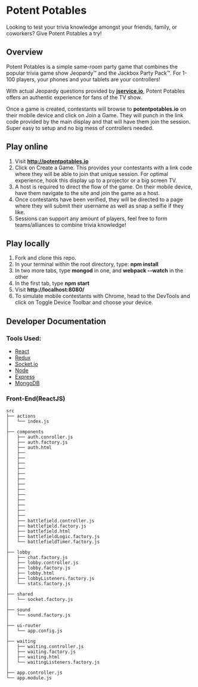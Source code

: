 # Potent Potables

Looking to test your trivia knowledge amongst your friends, family, or coworkers?  Give Potent Potables a try!

## Overview

Potent Potables is a simple same-room party game that combines the popular trivia game show Jeopardy™ and the Jackbox Party Pack™. For 1-100 players, your phones and your tablets are your controllers! 

With actual Jeopardy questions provided by **[jservice.io](http://jservice.io/)**, Potent Potables offers an authentic experience for fans of the TV show.

Once a game is created, contestants will browse to **potentpotables.io** on their mobile device and click on Join a Game. They will punch in the link code provided by the main display and that will have them join the session. Super easy to setup and no big mess of controllers needed.

## Play online

1. Visit **http://potentpotables.io**
2. Click on Create a Game. This provides your contestants with a link code where they will be able to join that unique session. For optimal experience, hook this display up to a projector or a big screen TV.
3. A host is required to direct the flow of the game. On their mobile device, have them navigate to the site and join the game as a host.
4. Once contestants have been verified, they will be directed to a page where they will submit their username as well as snap a selfie if they like.
5. Sessions can support any amount of players, feel free to form teams/alliances to combine trivia knowledge!

## Play locally

1. Fork and clone this repo.
2. In your terminal within the root directory, type: **npm install**
3. In two more tabs, type **mongod** in one, and **webpack --watch** in the other
4. In the first tab, type **npm start**
5. Visit **http://localhost:8080/**
6. To simulate mobile contestants with Chrome, head to the DevTools and click on Toggle Device Toolbar and choose your device.

## Developer Documentation

### Tools Used:
* [React](https://facebook.github.io/react/)
* [Redux](http://redux.js.org/)
* [Socket.io](http://socket.io/)
* [Node](https://nodejs.org/en/)
* [Express](http://expressjs.com/)
* [MongoDB](https://www.mongodb.com/)

### Front-End(ReactJS)
```
src
├── actions
│   └── index.js
│
├── components
│   ├── auth.conroller.js
│   ├── auth.factory.js
│   ├── auth.html
│   ├──
│   ├──
│   ├──
│   ├──
│   ├──
│   ├──
│   ├──
│   ├──
│   ├──
│   ├──
│   ├──
│   ├──
│   ├──
│   ├── battlefield.controller.js
│   ├── battlefield.factory.js
│   ├── battlefield.html
│   ├── battlefieldLogic.factory.js
│   └── battlefieldTimer.factory.js
│ 
├── lobby
│   ├── chat.factory.js
│   ├── lobby.controller.js
│   ├── lobby.factory.js
│   ├── lobby.html
│   ├── lobbyListeners.factory.js
│   └── stats.factory.js
│ 
├── shared
│   └── socket.factory.js
│ 
├── sound
│   └── sound.factory.js
│ 
├── ui-router
│   └── app.config.js
│ 
├── waiting
│   ├── waiting.controller.js
│   ├── waiting.factory.js
│   ├── waiting.html
│   └── waitingListeners.factory.js
│ 
├── app.controller.js
└── app.module.js
```
